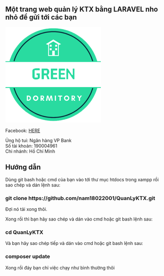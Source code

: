 ## Một trang web quản lý KTX bằng LARAVEL nho nhỏ để gửi tới các bạn
![Alt text](/public/logo/green2.png?raw=true  "Optional Title")
<p>Facebook: <a href="https://facebook.com/nam1822001">HERE</a></p>
 <p>Ủng hộ tui:  Ngân hàng VP Bank<br>
    Số tài khoản: 190004961<br>
    Chi nhánh:  Hồ Chí Minh
</p>

## Hướng dẫn
<p>Dùng git bash hoặc cmd của bạn vào tới thư mục htdocs trong xampp rồi sao chép và dán lệnh sau: </p>
<h3>git clone https://github.com/nam18022001/QuanLyKTX.git</h3>
<p>Đợi nó tải xong thôi.</p>
<p>Xong rồi thì bạn hãy sao chép và dán vào cmd hoặc git bash lệnh sau: </p>
<h3>cd QuanLyKTX</h3>
<p>Và bạn hãy sao chép tiếp và dán vào cmd hoặc git bash lệnh sau:</p>
<h3>composer update</h3>
<p>Xong rồi đáy bạn chỉ việc chạy như bình thường thôi</p>

